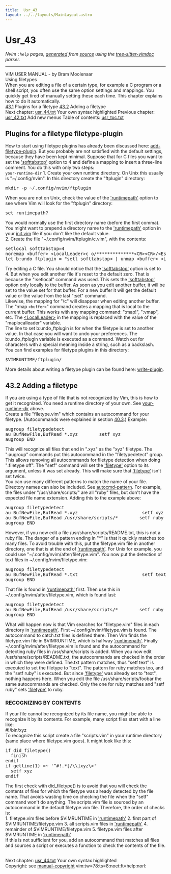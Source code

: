 ```yaml
---
title:  Usr_43
layout: ../../layouts/MainLayout.astro
---
```


  <a name="usr_43.txt"></a><a name="43.1"></a><h1> Usr_43</h1>
  <p>
    <i>
    Nvim <code>:help</code> pages, <a href="https://github.com/neovim/neovim/blob/master/scripts/gen_help_html.lua">generated</a>
    from <a href="https://github.com/neovim/neovim/blob/master/runtime/doc/usr_43.txt">source</a>
    using the <a href="https://github.com/neovim/tree-sitter-vimdoc">tree-sitter-vimdoc</a> parser.
    </i>
  </p>
  <hr>
  <div class="old-help-para">		     VIM USER MANUAL - by Bram Moolenaar</div>
<div class="old-help-para">			       Using filetypes</div>
<div class="old-help-para">When you are editing a file of a certain type, for example a C program or a
shell script, you often use the same option settings and mappings.  You
quickly get tired of manually setting these each time.  This chapter explains
how to do it automatically.</div>
<div class="old-help-para"><a href="usr_43.html#43.1">43.1</a>  	Plugins for a filetype
<a href="usr_43.html#43.2">43.2</a>  	Adding a filetype</div>
<div class="old-help-para">     Next chapter: <a href="usr_44.html#usr_44.txt">usr_44.txt</a>  Your own syntax highlighted
 Previous chapter: <a href="usr_42.html#usr_42.txt">usr_42.txt</a>  Add new menus
Table of contents: <a href="usr_toc.html#usr_toc.txt">usr_toc.txt</a></div>
<div class="old-help-para"><h2 class="help-heading">	Plugins for a filetype<span class="help-heading-tags">				<a name="filetype-plugin"></a><span class="help-tag">filetype-plugin</span></span></h2></div>
<div class="old-help-para">How to start using filetype plugins has already been discussed here:
<a href="usr_05.html#add-filetype-plugin">add-filetype-plugin</a>.  But you probably are not satisfied with the default
settings, because they have been kept minimal.  Suppose that for C files you
want to set the <a href="options.html#'softtabstop'">'softtabstop'</a> option to 4 and define a mapping to insert a
three-line comment.  You do this with only two steps:</div>
<div class="old-help-para">							<a name="your-runtime-dir"></a><code class="help-tag-right">your-runtime-dir</code>
1. Create your own runtime directory.  On Unix this usually is
   "~/.config/nvim".  In this directory create the "ftplugin" directory:<pre>mkdir -p ~/.config/nvim/ftplugin</pre></div>
<div class="old-help-para">   When you are not on Unix, check the value of the <a href="options.html#'runtimepath'">'runtimepath'</a> option to
   see where Vim will look for the "ftplugin" directory:<pre>set runtimepath?</pre></div>
<div class="old-help-para">  You would normally use the first directory name (before the first comma).
   You might want to prepend a directory name to the <a href="options.html#'runtimepath'">'runtimepath'</a> option in
   your <a href="starting.html#init.vim">init.vim</a> file if you don't like the default value.</div>
<div class="old-help-para">2. Create the file "~/.config/nvim/ftplugin/c.vim", with the contents:<pre>setlocal softtabstop=4
noremap &lt;buffer&gt; &lt;LocalLeader&gt;c o/**************&lt;CR&gt;&lt;CR&gt;/&lt;Esc&gt;
let b:undo_ftplugin = "setl softtabstop&lt; | unmap &lt;buffer&gt; &lt;LocalLeader&gt;c"</pre>
Try editing a C file.  You should notice that the <a href="options.html#'softtabstop'">'softtabstop'</a> option is set
to 4.  But when you edit another file it's reset to the default zero.  That is
because the ":setlocal" command was used.  This sets the <a href="options.html#'softtabstop'">'softtabstop'</a> option
only locally to the buffer.  As soon as you edit another buffer, it will be
set to the value set for that buffer.  For a new buffer it will get the
default value or the value from the last ":set" command.</div>
<div class="old-help-para">Likewise, the mapping for "\c" will disappear when editing another buffer.
The ":map <code>&lt;buffer&gt;</code>" command creates a mapping that is local to the current
buffer.  This works with any mapping command: ":map!", ":vmap", etc.  The
<a href="map.html#%3CLocalLeader%3E">&lt;LocalLeader&gt;</a> in the mapping is replaced with the value of the
"maplocalleader" variable.</div>
<div class="old-help-para">The line to set b:undo_ftplugin is for when the filetype is set to another
value.  In that case you will want to undo your preferences.  The
b:undo_ftplugin variable is executed as a command. Watch out for characters
with a special meaning inside a string, such as a backslash.</div>
<div class="old-help-para">You can find examples for filetype plugins in this directory:<pre>$VIMRUNTIME/ftplugin/</pre>
More details about writing a filetype plugin can be found here:
<a href="usr_41.html#write-plugin">write-plugin</a>.</div>
<div class="old-help-para"><h2 class="help-heading"><span class="help-heading-tags"><a name="43.2"></a><span class="help-tag">43.2</span>  	Adding a filetype</span></h2></div>
<div class="old-help-para">If you are using a type of file that is not recognized by Vim, this is how to
get it recognized.  You need a runtime directory of your own.  See
<a href="usr_43.html#your-runtime-dir">your-runtime-dir</a> above.</div>
<div class="old-help-para">Create a file "filetype.vim" which contains an autocommand for your filetype.
(Autocommands were explained in section <a href="usr_40.html#40.3">40.3</a>.)  Example:<pre>augroup filetypedetect
au BufNewFile,BufRead *.xyz        setf xyz
augroup END</pre>
This will recognize all files that end in ".xyz" as the "xyz" filetype.  The
":augroup" commands put this autocommand in the "filetypedetect" group.  This
allows removing all autocommands for filetype detection when doing ":filetype
off".  The "setf" command will set the <a href="options.html#'filetype'">'filetype'</a> option to its argument,
unless it was set already.  This will make sure that <a href="options.html#'filetype'">'filetype'</a> isn't set
twice.</div>
<div class="old-help-para">You can use many different patterns to match the name of your file.  Directory
names can also be included.  See <a href="autocmd.html#autocmd-pattern">autocmd-pattern</a>.  For example, the files
under "/usr/share/scripts/" are all "ruby" files, but don't have the expected
file name extension.  Adding this to the example above:<pre>augroup filetypedetect
au BufNewFile,BufRead *.xyz                        setf xyz
au BufNewFile,BufRead /usr/share/scripts/*        setf ruby
augroup END</pre>
However, if you now edit a file /usr/share/scripts/README.txt, this is not a
ruby file.  The danger of a pattern ending in "*" is that it quickly matches
too many files.  To avoid trouble with this, put the filetype.vim file in
another directory, one that is at the end of <a href="options.html#'runtimepath'">'runtimepath'</a>.  For Unix for
example, you could use "~/.config/nvim/after/filetype.vim".
   You now put the detection of text files in ~/.config/nvim/filetype.vim:<pre>augroup filetypedetect
au BufNewFile,BufRead *.txt                        setf text
augroup END</pre>
That file is found in <a href="options.html#'runtimepath'">'runtimepath'</a> first.  Then use this in
~/.config/nvim/after/filetype.vim, which is found last:<pre>augroup filetypedetect
au BufNewFile,BufRead /usr/share/scripts/*        setf ruby
augroup END</pre>
What will happen now is that Vim searches for "filetype.vim" files in each
directory in <a href="options.html#'runtimepath'">'runtimepath'</a>.  First ~/.config/nvim/filetype.vim is found.  The
autocommand to catch.txt files is defined there.  Then Vim finds the
filetype.vim file in $VIMRUNTIME, which is halfway <a href="options.html#'runtimepath'">'runtimepath'</a>.  Finally
~/.config/nvim/after/filetype.vim is found and the autocommand for detecting
ruby files in /usr/share/scripts is added.
   When you now edit /usr/share/scripts/README.txt, the autocommands are
checked in the order in which they were defined.  The.txt pattern matches,
thus "setf text" is executed to set the filetype to "text".  The pattern for
ruby matches too, and the "setf ruby" is executed.  But since <a href="options.html#'filetype'">'filetype'</a> was
already set to "text", nothing happens here.
   When you edit the file /usr/share/scripts/foobar the same autocommands are
checked.  Only the one for ruby matches and "setf ruby" sets <a href="options.html#'filetype'">'filetype'</a> to
ruby.</div>
<div class="old-help-para"><a name="_recognizing-by-contents"></a><h3 class="help-heading">RECOGNIZING BY CONTENTS</h3></div>
<div class="old-help-para">If your file cannot be recognized by its file name, you might be able to
recognize it by its contents.  For example, many script files start with a
line like:</div>
<div class="old-help-para"><div class="help-column_heading">	#!/bin/xyz</div></div>
<div class="old-help-para">To recognize this script create a file "scripts.vim" in your runtime directory
(same place where filetype.vim goes).  It might look like this:<pre>if did_filetype()
  finish
endif
if getline(1) =~ '^#!.*[/\\]xyz\&gt;'
  setf xyz
endif</pre>
The first check with did_filetype() is to avoid that you will check the
contents of files for which the filetype was already detected by the file
name.  That avoids wasting time on checking the file when the "setf" command
won't do anything.
   The scripts.vim file is sourced by an autocommand in the default
filetype.vim file.  Therefore, the order of checks is:</div>
<div class="old-help-para">	1. filetype.vim files before $VIMRUNTIME in <a href="options.html#'runtimepath'">'runtimepath'</a>
	2. first part of $VIMRUNTIME/filetype.vim
	3. all scripts.vim files in <a href="options.html#'runtimepath'">'runtimepath'</a>
	4. remainder of $VIMRUNTIME/filetype.vim
	5. filetype.vim files after $VIMRUNTIME in <a href="options.html#'runtimepath'">'runtimepath'</a></div>
<div class="old-help-para">If this is not sufficient for you, add an autocommand that matches all files
and sources a script or executes a function to check the contents of the file.</div>
<div class="old-help-para"><a name="_-"></a><h2 class="help-heading"></h2>Next chapter: <a href="usr_44.html#usr_44.txt">usr_44.txt</a>  Your own syntax highlighted</div>
<div class="old-help-para">Copyright: see <a href="usr_01.html#manual-copyright">manual-copyright</a>  vim:tw=78:ts=8:noet:ft=help:norl:</div>

  
  